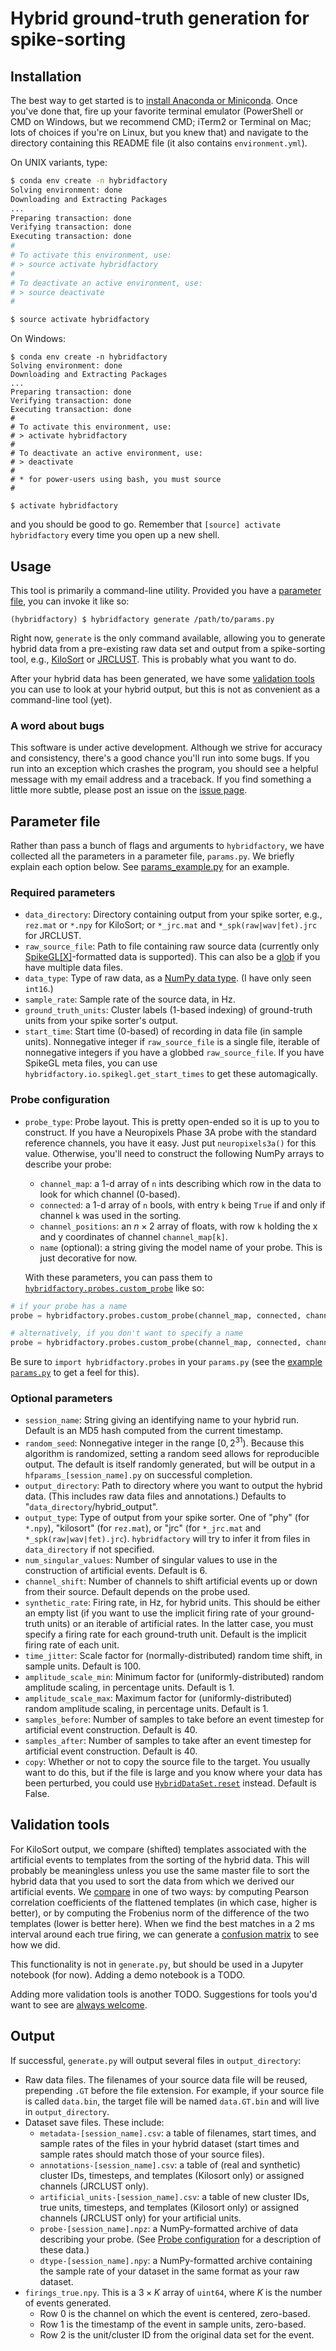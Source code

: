 # Hybrid ground-truth generation for spike-sorting

## Installation

The best way to get started is to [install Anaconda or Miniconda](https://conda.io/docs/user-guide/install/index.html).
Once you've done that, fire up your favorite terminal emulator (PowerShell or CMD on Windows, but we recommend CMD; iTerm2 or Terminal on Mac;
lots of choices if you're on Linux, but you knew that) and navigate to the directory containing this README file (it
also contains `environment.yml`).

On UNIX variants, type:

```bash
$ conda env create -n hybridfactory
Solving environment: done
Downloading and Extracting Packages
...
Preparing transaction: done
Verifying transaction: done
Executing transaction: done
#
# To activate this environment, use:
# > source activate hybridfactory
#
# To deactivate an active environment, use:
# > source deactivate
#

$ source activate hybridfactory
```

On Windows:

```shell
$ conda env create -n hybridfactory
Solving environment: done
Downloading and Extracting Packages
...
Preparing transaction: done
Verifying transaction: done
Executing transaction: done
#
# To activate this environment, use:
# > activate hybridfactory
#
# To deactivate an active environment, use:
# > deactivate
#
# * for power-users using bash, you must source
#

$ activate hybridfactory
```

and you should be good to go. Remember that `[source] activate hybridfactory` every time you open up a new shell.

## Usage

This tool is primarily a command-line utility.
Provided you have a [parameter file](#parameter-file), you can invoke it like so:

```shell
(hybridfactory) $ hybridfactory generate /path/to/params.py
```

Right now, `generate` is the only command available, allowing you to generate hybrid data from a pre-existing raw
data set and output from a spike-sorting tool, e.g., [KiloSort](https://github.com/cortex-lab/KiloSort) or
[JRCLUST](https://github.com/JaneliaSciComp/JRCLUST).
This is probably what you want to do.

After your hybrid data has been generated, we have some [validation tools](#validation-tools) you can use to look at
your hybrid output, but this is not as convenient as a command-line tool (yet).

### A word about bugs

This software is under active development.
Although we strive for accuracy and consistency, there's a good chance you'll run into some bugs.
If you run into an exception which crashes the program, you should see a helpful message with my email address and a
traceback.
If you find something a little more subtle, please post an issue on the
[issue page](https://gitlab.com/vidriotech/spiegel/hybridfactory/issues).

## Parameter file

Rather than pass a bunch of flags and arguments to `hybridfactory`, we have collected all the parameters in a
parameter file, `params.py`.
We briefly explain each option below.
See [params_example.py](https://gitlab.com/vidriotech/spiegel/hybridfactory/blob/master/params_example.py) for an example.

### Required parameters

- `data_directory`: Directory containing output from your spike sorter, e.g., `rez.mat` or `*.npy` for KiloSort;
  or `*_jrc.mat` and `*_spk(raw|wav|fet).jrc` for JRCLUST.
- `raw_source_file`: Path to file containing raw source data (currently only [SpikeGL[X]](https://github.com/billkarsh/SpikeGLX/)-formatted data is supported).
  This can also be a [glob](https://en.wikipedia.org/wiki/Glob_%28programming%29) if you have multiple data files.
- `data_type`: Type of raw data, as a [NumPy data type](https://docs.scipy.org/doc/numpy/user/basics.types.html).
  (I have only seen `int16`.)
- `sample_rate`: Sample rate of the source data, in Hz.
- `ground_truth_units`: Cluster labels (1-based indexing) of ground-truth units from your spike sorter's output.
- `start_time`: Start time (0-based) of recording in data file (in sample units).
  Nonnegative integer if `raw_source_file` is a single file, iterable of nonnegative integers if you have a globbed
  `raw_source_file`.
  If you have SpikeGL meta files, you can use `hybridfactory.io.spikegl.get_start_times` to get these automagically.

### Probe configuration

- `probe_type`: Probe layout.
  This is pretty open-ended so it is up to you to construct.
  If you have a Neuropixels Phase 3A probe with the standard reference channels,
  you have it easy.
  Just put `neuropixels3a()` for this value.
  Otherwise, you'll need to construct the following NumPy arrays to describe
  your probe:
  - `channel_map`: a 1-d array of `n` ints describing which row in the data to
  look for which channel (0-based).
  - `connected`: a 1-d array of `n` bools, with entry `k` being `True` if and
  only if channel `k` was used in the sorting.
  - `channel_positions`: an $`n \times 2`$ array of floats, with row `k`
  holding the x and y coordinates of channel `channel_map[k]`.
  - `name` (optional): a string giving the model name of your probe.
  This is just decorative for now.

  With these parameters, you can pass them to
  [`hybridfactory.probes.custom_probe`](https://gitlab.com/vidriotech/spiegel/hybridfactory/blob/master/hybridfactory/probes/probe.py#L275) like so:

```python
# if your probe has a name
probe = hybridfactory.probes.custom_probe(channel_map, connected, channel_positions, name)

# alternatively, if you don't want to specify a name
probe = hybridfactory.probes.custom_probe(channel_map, connected, channel_positions)
```

Be sure to `import hybridfactory.probes` in your `params.py` (see the [example `params.py`]((https://gitlab.com/vidriotech/spiegel/hybridfactory/blob/master/params_example.py)) to get a feel for this).

### Optional parameters

- `session_name`: String giving an identifying name to your hybrid run.
  Default is an MD5 hash computed from the current timestamp.
- `random_seed`: Nonnegative integer in the range $`[0, 2^{31})`$.
  Because this algorithm is randomized, setting a random seed allows for reproducible output.
  The default is itself randomly generated, but will be output in a `hfparams_[session_name].py` on successful completion.
- `output_directory`: Path to directory where you want to output the hybrid data.
  (This includes raw data files and annotations.)
  Defaults to "`data_directory`/hybrid_output".
- `output_type`: Type of output from your spike sorter.
  One of "phy" (for `*.npy`), "kilosort" (for `rez.mat`), or "jrc" (for `*_jrc.mat` and `*_spk(raw|wav|fet).jrc`).
  `hybridfactory` will try to infer it from files in `data_directory` if not
  specified.
- `num_singular_values`: Number of singular values to use in the construction of artificial events.
  Default is 6.
- `channel_shift`: Number of channels to shift artificial events up or down from their source.
  Default depends on the probe used.
- `synthetic_rate`: Firing rate, in Hz, for hybrid units.
  This should be either an empty list (if you want to use the implicit firing rate of your ground-truth units) or an iterable of artificial rates.
  In the latter case, you must specify a firing rate for each ground-truth unit.
  Default is the implicit firing rate of each unit.
- `time_jitter`: Scale factor for (normally-distributed) random time shift, in sample units.
  Default is 100.
- `amplitude_scale_min`: Minimum factor for (uniformly-distributed) random amplitude scaling, in percentage units.
  Default is 1.
- `amplitude_scale_max`: Maximum factor for (uniformly-distributed) random amplitude scaling, in percentage units.
  Default is 1.
- `samples_before`: Number of samples to take before an event timestep for artificial event construction.
  Default is 40.
- `samples_after`: Number of samples to take after an event timestep for artificial event construction.
  Default is 40.
- `copy`: Whether or not to copy the source file to the target.
  You usually want to do this, but if the file is large and you know where your data has been perturbed, you could use
  [`HybridDataSet.reset`](https://gitlab.com/vidriotech/spiegel/hybridfactory/blob/master/hybridfactory/data/dataset.py#L485) instead.
  Default is False.

## Validation tools

For KiloSort output, we compare (shifted) templates associated with the artificial events to templates from the sorting
of the hybrid data.
This will probably be meaningless unless you use the same master file to sort the hybrid data that you used to sort the
data from which we derived our artificial events.
We [compare](https://gitlab.com/vidriotech/spiegel/hybridfactory/blob/master/hybridfactory/validate/comparison.py#L99) in one of
two ways: by computing Pearson correlation coefficients of the flattened templates (in which case, higher is better), or by computing the
Frobenius norm of the difference of the two templates (lower is better here).
When we find the best matches in a 2 ms interval around each true firing, we can generate a
[confusion matrix](https://gitlab.com/vidriotech/spiegel/hybridfactory/blob/master/hybridfactory/validate/comparison.py#L283)
to see how we did.

This functionality is not in `generate.py`, but should be used in a Jupyter notebook (for now).
Adding a demo notebook is a TODO.

Adding more validation tools is another TODO.
Suggestions for tools you'd want to see are
[always welcome](https://gitlab.com/vidriotech/spiegel/hybridfactory/issues).

## Output

If successful, `generate.py` will output several files in `output_directory`:
- Raw data files.
  The filenames of your source data file will be reused, prepending `.GT` before
  the file extension.
  For example, if your source file is called `data.bin`, the target file will be
  named `data.GT.bin` and will live in `output_directory`.
- Dataset save files.
  These include:
  - `metadata-[session_name].csv`: a table of filenames, start times, and
  sample rates of the files in your hybrid dataset (start times and sample
  rates should match those of your source files).
  - `annotations-[session_name].csv`: a table of (real and synthetic) cluster
  IDs, timesteps, and templates (Kilosort only) or assigned channels (JRCLUST
  only).
  - `artificial_units-[session_name].csv`: a table of new cluster IDs, true
  units, timesteps, and templates (Kilosort only) or assigned channels (JRCLUST
  only) for your artificial units.
  - `probe-[session_name].npz`: a NumPy-formatted archive of data describing
  your probe. (See [Probe configuration](#probe-configuration) for a
  description of these data.)
  - `dtype-[session_name].npy`: a NumPy-formatted archive containing the sample
  rate of your dataset in the same format as your raw dataset.
- `firings_true.npy`.
  This is a $`3 \times K`$ array of `uint64`, where $`K`$ is the number of events generated.
  - Row 0 is the channel on which the event is centered, zero-based.
  - Row 1 is the timestamp of the event in sample units, zero-based.
  - Row 2 is the unit/cluster ID from the original data set for the event.
